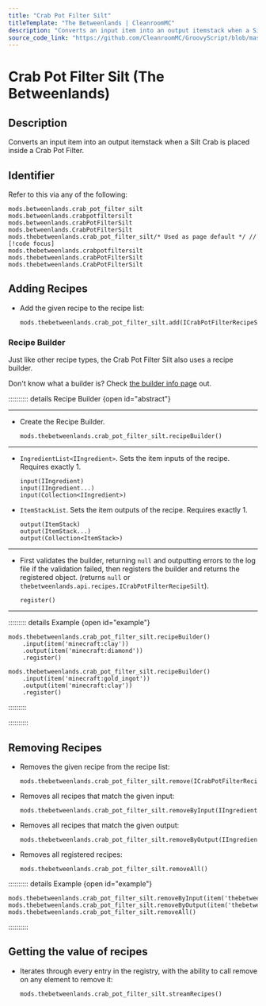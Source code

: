 ```yaml
---
title: "Crab Pot Filter Silt"
titleTemplate: "The Betweenlands | CleanroomMC"
description: "Converts an input item into an output itemstack when a Silt Crab is placed inside a Crab Pot Filter."
source_code_link: "https://github.com/CleanroomMC/GroovyScript/blob/master/src/main/java/com/cleanroommc/groovyscript/compat/mods/betweenlands/CrabPotFilterSilt.java"
---
```


# Crab Pot Filter Silt (The Betweenlands)

## Description

Converts an input item into an output itemstack when a Silt Crab is placed inside a Crab Pot Filter.

## Identifier

Refer to this via any of the following:

```groovy:no-line-numbers {5}
mods.betweenlands.crab_pot_filter_silt
mods.betweenlands.crabpotfiltersilt
mods.betweenlands.crabPotFilterSilt
mods.betweenlands.CrabPotFilterSilt
mods.thebetweenlands.crab_pot_filter_silt/* Used as page default */ // [!code focus]
mods.thebetweenlands.crabpotfiltersilt
mods.thebetweenlands.crabPotFilterSilt
mods.thebetweenlands.CrabPotFilterSilt
```


## Adding Recipes

- Add the given recipe to the recipe list:

    ```groovy:no-line-numbers
    mods.thebetweenlands.crab_pot_filter_silt.add(ICrabPotFilterRecipeSilt)
    ```


### Recipe Builder

Just like other recipe types, the Crab Pot Filter Silt also uses a recipe builder.

Don't know what a builder is? Check [the builder info page](../../getting_started/builder.md) out.

:::::::::: details Recipe Builder {open id="abstract"}

---

- Create the Recipe Builder.

    ```groovy:no-line-numbers
    mods.thebetweenlands.crab_pot_filter_silt.recipeBuilder()
    ```

---

- `IngredientList<IIngredient>`. Sets the item inputs of the recipe. Requires exactly 1.

    ```groovy:no-line-numbers
    input(IIngredient)
    input(IIngredient...)
    input(Collection<IIngredient>)
    ```

- `ItemStackList`. Sets the item outputs of the recipe. Requires exactly 1.

    ```groovy:no-line-numbers
    output(ItemStack)
    output(ItemStack...)
    output(Collection<ItemStack>)
    ```

---

- First validates the builder, returning `null` and outputting errors to the log file if the validation failed, then registers the builder and returns the registered object. (returns `null` or `thebetweenlands.api.recipes.ICrabPotFilterRecipeSilt`).

    ```groovy:no-line-numbers
    register()
    ```

---

::::::::: details Example {open id="example"}
```groovy:no-line-numbers
mods.thebetweenlands.crab_pot_filter_silt.recipeBuilder()
    .input(item('minecraft:clay'))
    .output(item('minecraft:diamond'))
    .register()

mods.thebetweenlands.crab_pot_filter_silt.recipeBuilder()
    .input(item('minecraft:gold_ingot'))
    .output(item('minecraft:clay'))
    .register()
```

:::::::::

::::::::::

## Removing Recipes

- Removes the given recipe from the recipe list:

    ```groovy:no-line-numbers
    mods.thebetweenlands.crab_pot_filter_silt.remove(ICrabPotFilterRecipeSilt)
    ```

- Removes all recipes that match the given input:

    ```groovy:no-line-numbers
    mods.thebetweenlands.crab_pot_filter_silt.removeByInput(IIngredient)
    ```

- Removes all recipes that match the given output:

    ```groovy:no-line-numbers
    mods.thebetweenlands.crab_pot_filter_silt.removeByOutput(IIngredient)
    ```

- Removes all registered recipes:

    ```groovy:no-line-numbers
    mods.thebetweenlands.crab_pot_filter_silt.removeAll()
    ```

:::::::::: details Example {open id="example"}
```groovy:no-line-numbers
mods.thebetweenlands.crab_pot_filter_silt.removeByInput(item('thebetweenlands:mud'))
mods.thebetweenlands.crab_pot_filter_silt.removeByOutput(item('thebetweenlands:mud'))
mods.thebetweenlands.crab_pot_filter_silt.removeAll()
```

::::::::::

## Getting the value of recipes

- Iterates through every entry in the registry, with the ability to call remove on any element to remove it:

    ```groovy:no-line-numbers
    mods.thebetweenlands.crab_pot_filter_silt.streamRecipes()
    ```
